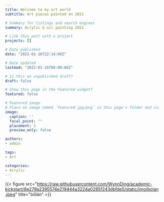 ```yaml
---
title: Welcome to my art world
subtitle: Art pieces painted on 2021

# Summary for listings and search engines
summary: Acrylic & oil painting 2021

# Link this post with a project
projects: []

# Date published
date: "2022-01-16T22:14:00Z"

# Date updated
lastmod: "2022-01-16T00:00:00Z"

# Is this an unpublished draft?
draft: false

# Show this page in the Featured widget?
featured: false

# Featured image
# Place an image named `featured.jpg/png` in this page's folder and customize its options here.
image:
  caption: ''
  focal_point: ""
  placement: 2
  preview_only: false

authors:
- admin

tags:
- Art

categories:
- Acrylic
---
```

{{< figure src="https://raw.githubusercontent.com/WynnDing/academic-kickstart/8e279a2395574e219444a3224a0285f243dbfde5/static/img/bolan.jpeg" title="bōlán" >}}
